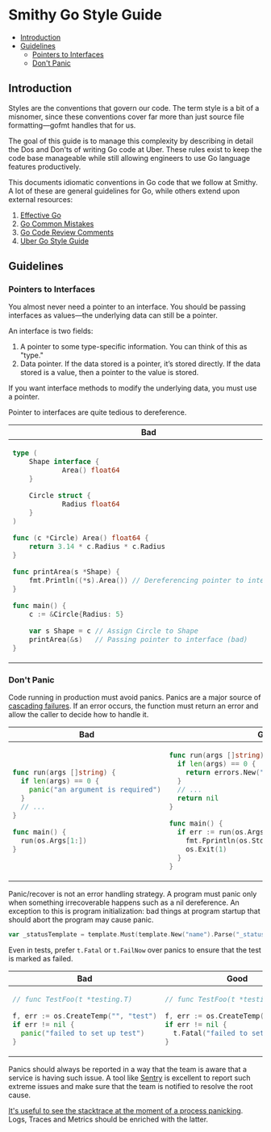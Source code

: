 # Smithy Go Style Guide

* [Introduction](#introduction)
* [Guidelines](#guidelines)
  * [Pointers to Interfaces](#pointers-to-interfaces)
  * [Don't Panic](#dont-panic)

## Introduction

Styles are the conventions that govern our code. The term style is a bit of a
misnomer, since these conventions cover far more than just source file
formatting—gofmt handles that for us.

The goal of this guide is to manage this complexity by describing in detail the
Dos and Don'ts of writing Go code at Uber. These rules exist to keep the code
base manageable while still allowing engineers to use Go language features
productively.

This documents idiomatic conventions in Go code that we follow at Smithy. A lot
of these are general guidelines for Go, while others extend upon external
resources:

1. [Effective Go](https://go.dev/doc/effective_go)
2. [Go Common Mistakes](https://go.dev/wiki/CommonMistakes)
3. [Go Code Review Comments](https://go.dev/wiki/CodeReviewComments)
4. [Uber Go Style Guide](https://github.com/uber-go/guide/blob/master/style.md)

## Guidelines

### Pointers to Interfaces

You almost never need a pointer to an interface. You should be passing
interfaces as values—the underlying data can still be a pointer.

An interface is two fields:

1. A pointer to some type-specific information. You can think of this as
   "type."
2. Data pointer. If the data stored is a pointer, it’s stored directly. If
   the data stored is a value, then a pointer to the value is stored.

If you want interface methods to modify the underlying data, you must use a
pointer.

Pointer to interfaces are quite tedious to dereference.

<table>
<thead><tr><th>Bad</th><th>Good</th></tr></thead>
<tbody>
<tr><td>

```go
type (
	Shape interface {
            Area() float64
    }

	Circle struct {
            Radius float64
	}
)

func (c *Circle) Area() float64 {
    return 3.14 * c.Radius * c.Radius
}

func printArea(s *Shape) {
    fmt.Println((*s).Area()) // Dereferencing pointer to interface
}

func main() {
    c := &Circle{Radius: 5}

    var s Shape = c // Assign Circle to Shape
    printArea(&s)   // Passing pointer to interface (bad)
}
```

</td><td>

```go
type (
    Shape interface {
            Area() float64
    }

    Circle struct {
            Radius float64
    }
)

func (c *Circle) Area() float64 {
    return 3.14 * c.Radius * c.Radius
}

func printArea(s Shape) {
    fmt.Println(s.Area()) // No need to dereference
}

func main() {
    c := &Circle{Radius: 5}

    var s Shape = c // Assign Circle to Shape
    printArea(s)    // Passing interface by value
}
```

</td></tr>
</tbody></table>

### Don't Panic

Code running in production must avoid panics. Panics are a major source of
[cascading failures](https://en.wikipedia.org/wiki/Cascading_failure).
If an error occurs, the function must return an error and
allow the caller to decide how to handle it.

<table>
<thead><tr><th>Bad</th><th>Good</th></tr></thead>
<tbody>
<tr><td>

```go
func run(args []string) {
  if len(args) == 0 {
    panic("an argument is required")
  }
  // ...
}

func main() {
  run(os.Args[1:])
}
```

</td><td>

```go
func run(args []string) error {
  if len(args) == 0 {
    return errors.New("an argument is required")
  }
  // ...
  return nil
}

func main() {
  if err := run(os.Args[1:]); err != nil {
    fmt.Fprintln(os.Stderr, err)
    os.Exit(1)
  }
}
```

</td></tr>
</tbody></table>

Panic/recover is not an error handling strategy.
A program must panic only when
something irrecoverable happens such as a nil dereference.
An exception to this is
program initialization: bad things at program startup that
should abort the program may cause panic.

```go
var _statusTemplate = template.Must(template.New("name").Parse("_statusHTML"))
```

Even in tests, prefer `t.Fatal` or `t.FailNow` over panics to ensure that the
test is marked as failed.

<table>
<thead><tr><th>Bad</th><th>Good</th></tr></thead>
<tbody>
<tr><td>

```go
// func TestFoo(t *testing.T)

f, err := os.CreateTemp("", "test")
if err != nil {
  panic("failed to set up test")
}
```

</td><td>

```go
// func TestFoo(t *testing.T)

f, err := os.CreateTemp("", "test")
if err != nil {
  t.Fatal("failed to set up test")
}
```

</td></tr>
</tbody></table>

Panics should always be reported in a way that
the team is aware that a service is having such
issue. A tool like [Sentry](https://sentry.io/welcome/)
is excellent to report such extreme issues and make
sure that the team is notified to resolve the root cause.

[It's useful to see the stacktrace at the moment
of a process panicking](https://yourbasic.org/golang/recover-from-panic/).
Logs, Traces and Metrics should be enriched with the latter.
